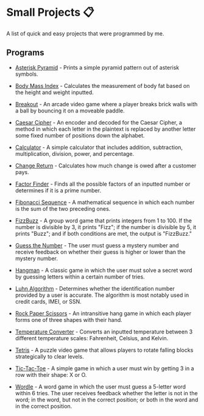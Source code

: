 # Small Projects 📋
A list of quick and easy projects that were programmed by me.

## Programs
- [Asterisk Pyramid](./programs/Asterisk%20Pyramid/AsteriskPyramid.cpp) - Prints a simple pyramid pattern out of asterisk symbols.

- [Body Mass Index](./programs/Body%20Mass%20Index/BodyMassIndex.cpp) - Calculates the measurement of body fat based on the height and weight inputted.

- [Breakout](./programs/Breakout/Breakout.cpp) - An arcade video game where a player breaks brick walls with a ball by bouncing it on a moveable paddle.


- [Caesar Cipher](./programs/Caesar%20Cipher/CaesarCipher.cpp) - An encoder and decoded for the Caesar Cipher, a method in which each letter in the plaintext is replaced by another letter some fixed number of positions down the alphabet.

- [Calculator](./programs/Calculator/Calculator.cpp) - A simple calculator that includes addition, subtraction, multiplication, division, power, and percentage.

- [Change Return](./programs/Change%20Return/ChangeReturn.cpp) - Calculates how much change is owed after a customer pays.

- [Factor Finder](./programs/Factor%20Finder/FactorFinder.cpp) - Finds all the possible factors of an inputted number or determines if it is a prime number.

- [Fibonacci Sequence](./programs/Fibonacci%20Sequence/FibonacciSequence.cpp) - A mathematical sequence in which each number is the sum of the two preceding ones.

- [FizzBuzz](./programs/Fizz%20Buzz/FizzBuzz.cpp) - A group word game that prints integers from 1 to 100. If the number is divisible by 3, it prints "Fizz"; if the number is divisible by 5, it prints "Buzz"; and if both conditions are met, the output is "FizzBuzz."

- [Guess the Number](./programs/Guess%20the%20Number/GuessTheNumber.cpp) - The user must guess a mystery number and receive feedback on whether their guess is higher or lower than the mystery number.

- [Hangman](./programs/Hangman/Hangman.cpp) - A classic game in which the user must solve a secret word by guessing letters within a certain number of tries.

- [Luhn Algorithm](./programs/Luhn%20Algorithm/LuhnAlgorithm.cpp) - Determines whether the identification number provided by a user is accurate. The algorithm is most notably used in credit cards, IMEI, or SSN.

- [Rock Paper Scissors](./programs/Rock%20Paper%20Scissors/RockPaperScissors.cpp) - An intransitive hang game in which each player forms one of three shapes with their hand.

- [Temperature Converter](./programs/Temperature%20Converter/TemperatureConverter.cpp) - Converts an inputted temperature between 3 different temperature scales: Fahrenheit, Celsius, and Kelvin.

- [Tetris](./programs/Tetris/Tetris.cpp) - A puzzle video game that allows players to rotate falling blocks strategically to clear levels.

- [Tic-Tac-Toe](./programs/Tic-Tac-Toe/TicTacToe.cpp) - A simple game in which a user must win by getting 3 in a row with their shape: X or O.

- [Wordle](./programs/Wordle/Wordle.cpp) - A word game in which the user must guess a 5-letter word within 6 tries. The user receives feedback whether the letter is not in the word; in the word, but not in the correct position; or both in the word and in the correct position.
